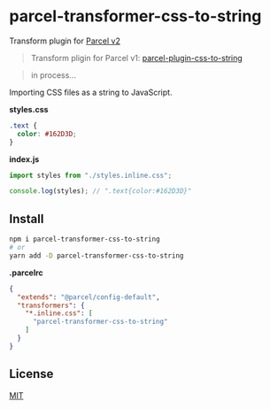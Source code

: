 # parcel-transformer-css-to-string

Transform plugin for [Parcel v2](https://github.com/parcel-bundler/parcel)

> Transform pligin for Parcel v1: [parcel-plugin-css-to-string](https://github.com/shoonia/parcel-plugin-css-to-string)

> in process...

Importing CSS files as a string to JavaScript.

**styles.css**
```css
.text {
  color: #162D3D;
}
```
**index.js**
```js
import styles from "./styles.inline.css";

console.log(styles); // ".text{color:#162D3D}"
```

## Install

```bash
npm i parcel-transformer-css-to-string
# or
yarn add -D parcel-transformer-css-to-string
```

**.parcelrc**

```json
{
  "extends": "@parcel/config-default",
  "transformers": {
    "*.inline.css": [
      "parcel-transformer-css-to-string"
    ]
  }
}
```

## License

[MIT](./LICENSE)
